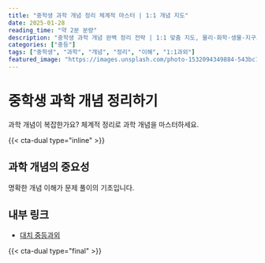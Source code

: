 ```yaml
---
title: "중학생 과학 개념 정리 체계적 마스터 | 1:1 개념 지도"
date: 2025-01-28
reading_time: "약 2분 분량"
description: "중학생 과학 개념 완벽 정리 전략 | 1:1 맞춤 지도, 물리·화학·생물·지구과학 [2025년]"
categories: ["중등"]
tags: ["중학생", "과학", "개념", "정리", "이해", "1:1과외"]
featured_image: "https://images.unsplash.com/photo-1532094349884-543bc11b234d?w=1200&h=630&fit=crop"
---
```


# 중학생 과학 개념 정리하기

과학 개념이 복잡한가요? 체계적 정리로 과학 개념을 마스터하세요.

{{< cta-dual type="inline" >}}

## 과학 개념의 중요성

명확한 개념 이해가 문제 풀이의 기초입니다.

## 내부 링크
- [대치 중등과외](../../local/daechi-middle/)

{{< cta-dual type="final" >}}
